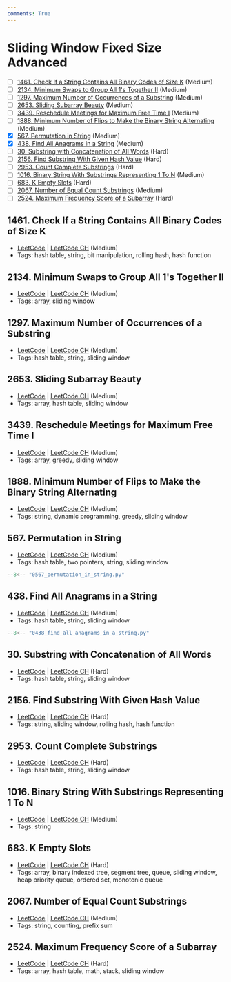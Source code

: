 ```yaml
---
comments: True
---
```


# Sliding Window Fixed Size Advanced

- [ ] [1461. Check If a String Contains All Binary Codes of Size K](https://leetcode.cn/problems/check-if-a-string-contains-all-binary-codes-of-size-k/) (Medium)
- [ ] [2134. Minimum Swaps to Group All 1's Together II](https://leetcode.cn/problems/minimum-swaps-to-group-all-1s-together-ii/) (Medium)
- [ ] [1297. Maximum Number of Occurrences of a Substring](https://leetcode.cn/problems/maximum-number-of-occurrences-of-a-substring/) (Medium)
- [ ] [2653. Sliding Subarray Beauty](https://leetcode.cn/problems/sliding-subarray-beauty/) (Medium)
- [ ] [3439. Reschedule Meetings for Maximum Free Time I](https://leetcode.cn/problems/reschedule-meetings-for-maximum-free-time-i/) (Medium)
- [ ] [1888. Minimum Number of Flips to Make the Binary String Alternating](https://leetcode.cn/problems/minimum-number-of-flips-to-make-the-binary-string-alternating/) (Medium)
- [x] [567. Permutation in String](https://leetcode.cn/problems/permutation-in-string/) (Medium)
- [x] [438. Find All Anagrams in a String](https://leetcode.cn/problems/find-all-anagrams-in-a-string/) (Medium)
- [ ] [30. Substring with Concatenation of All Words](https://leetcode.cn/problems/substring-with-concatenation-of-all-words/) (Hard)
- [ ] [2156. Find Substring With Given Hash Value](https://leetcode.cn/problems/find-substring-with-given-hash-value/) (Hard)
- [ ] [2953. Count Complete Substrings](https://leetcode.cn/problems/count-complete-substrings/) (Hard)
- [ ] [1016. Binary String With Substrings Representing 1 To N](https://leetcode.cn/problems/binary-string-with-substrings-representing-1-to-n/) (Medium)
- [ ] [683. K Empty Slots](https://leetcode.cn/problems/k-empty-slots/) (Hard)
- [ ] [2067. Number of Equal Count Substrings](https://leetcode.cn/problems/number-of-equal-count-substrings/) (Medium)
- [ ] [2524. Maximum Frequency Score of a Subarray](https://leetcode.cn/problems/maximum-frequency-score-of-a-subarray/) (Hard)

## 1461. Check If a String Contains All Binary Codes of Size K

-   [LeetCode](https://leetcode.com/problems/check-if-a-string-contains-all-binary-codes-of-size-k/) | [LeetCode CH](https://leetcode.cn/problems/check-if-a-string-contains-all-binary-codes-of-size-k/) (Medium)
-   Tags: hash table, string, bit manipulation, rolling hash, hash function

## 2134. Minimum Swaps to Group All 1's Together II

-   [LeetCode](https://leetcode.com/problems/minimum-swaps-to-group-all-1s-together-ii/) | [LeetCode CH](https://leetcode.cn/problems/minimum-swaps-to-group-all-1s-together-ii/) (Medium)
-   Tags: array, sliding window

## 1297. Maximum Number of Occurrences of a Substring

-   [LeetCode](https://leetcode.com/problems/maximum-number-of-occurrences-of-a-substring/) | [LeetCode CH](https://leetcode.cn/problems/maximum-number-of-occurrences-of-a-substring/) (Medium)
-   Tags: hash table, string, sliding window

## 2653. Sliding Subarray Beauty

-   [LeetCode](https://leetcode.com/problems/sliding-subarray-beauty/) | [LeetCode CH](https://leetcode.cn/problems/sliding-subarray-beauty/) (Medium)
-   Tags: array, hash table, sliding window

## 3439. Reschedule Meetings for Maximum Free Time I

-   [LeetCode](https://leetcode.com/problems/reschedule-meetings-for-maximum-free-time-i/) | [LeetCode CH](https://leetcode.cn/problems/reschedule-meetings-for-maximum-free-time-i/) (Medium)
-   Tags: array, greedy, sliding window

## 1888. Minimum Number of Flips to Make the Binary String Alternating

-   [LeetCode](https://leetcode.com/problems/minimum-number-of-flips-to-make-the-binary-string-alternating/) | [LeetCode CH](https://leetcode.cn/problems/minimum-number-of-flips-to-make-the-binary-string-alternating/) (Medium)
-   Tags: string, dynamic programming, greedy, sliding window

## 567. Permutation in String

-   [LeetCode](https://leetcode.com/problems/permutation-in-string/) | [LeetCode CH](https://leetcode.cn/problems/permutation-in-string/) (Medium)
-   Tags: hash table, two pointers, string, sliding window

```python title="567. Permutation in String - Python Solution"
--8<-- "0567_permutation_in_string.py"
```

## 438. Find All Anagrams in a String

-   [LeetCode](https://leetcode.com/problems/find-all-anagrams-in-a-string/) | [LeetCode CH](https://leetcode.cn/problems/find-all-anagrams-in-a-string/) (Medium)
-   Tags: hash table, string, sliding window

```python title="438. Find All Anagrams in a String - Python Solution"
--8<-- "0438_find_all_anagrams_in_a_string.py"
```

## 30. Substring with Concatenation of All Words

-   [LeetCode](https://leetcode.com/problems/substring-with-concatenation-of-all-words/) | [LeetCode CH](https://leetcode.cn/problems/substring-with-concatenation-of-all-words/) (Hard)
-   Tags: hash table, string, sliding window

## 2156. Find Substring With Given Hash Value

-   [LeetCode](https://leetcode.com/problems/find-substring-with-given-hash-value/) | [LeetCode CH](https://leetcode.cn/problems/find-substring-with-given-hash-value/) (Hard)
-   Tags: string, sliding window, rolling hash, hash function

## 2953. Count Complete Substrings

-   [LeetCode](https://leetcode.com/problems/count-complete-substrings/) | [LeetCode CH](https://leetcode.cn/problems/count-complete-substrings/) (Hard)
-   Tags: hash table, string, sliding window

## 1016. Binary String With Substrings Representing 1 To N

-   [LeetCode](https://leetcode.com/problems/binary-string-with-substrings-representing-1-to-n/) | [LeetCode CH](https://leetcode.cn/problems/binary-string-with-substrings-representing-1-to-n/) (Medium)
-   Tags: string

## 683. K Empty Slots

-   [LeetCode](https://leetcode.com/problems/k-empty-slots/) | [LeetCode CH](https://leetcode.cn/problems/k-empty-slots/) (Hard)
-   Tags: array, binary indexed tree, segment tree, queue, sliding window, heap priority queue, ordered set, monotonic queue

## 2067. Number of Equal Count Substrings

-   [LeetCode](https://leetcode.com/problems/number-of-equal-count-substrings/) | [LeetCode CH](https://leetcode.cn/problems/number-of-equal-count-substrings/) (Medium)
-   Tags: string, counting, prefix sum

## 2524. Maximum Frequency Score of a Subarray

-   [LeetCode](https://leetcode.com/problems/maximum-frequency-score-of-a-subarray/) | [LeetCode CH](https://leetcode.cn/problems/maximum-frequency-score-of-a-subarray/) (Hard)
-   Tags: array, hash table, math, stack, sliding window

